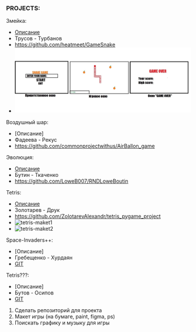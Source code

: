 ### PROJECTS:

Змейка:
   * [Описание]()
   * Трусов - Турбанов
   * https://github.com/heatmeet/GameSnake
   * ![snake-maket1](images/1dd1c00d-4bde-48a9-846f-3ce4a2d39232.jpg)
   

Воздушный шар:
   * [Описание]
   * Фадеева - Рекус
   * https://github.com/commonprojectwithus/AirBallon_game

Эволюция:
   * [Описание](https://www.mosigra.ru/image/data/mosigra.product.other/425/474/Evolution.pdf)
   * Бутин - Ткаченко
   * https://github.com/LoweB007/RNDLoweBoutin

Tetris:
   * [Описание]()   
   * Золотарев - Друк
   * https://github.com/ZolotarevAlexandr/tetris_pygame_project
   * ![tetris-maket1](images/IMG_20221226_155403%20(1).jpg)
   * ![tetris-maket2](images/IMG-20221226-WA0000.jpeg)
      
Space-Invaders++:
   * [Описание]
   * Гребещенко - Хурдаян
   * [GIT](https://github.com/XavierSantori/YandexPyGame)

Tetris???:
   * [Описание]
   * Бутов - Осипов
   * [GIT](https://github.com/swyatoslavik/Tetris)
   
   
 1. Сделать репозиторий для проекта
 2. Макет игры (на бумаге, paint, figma, ps)
 3. Поискать графику и музыку для игры
